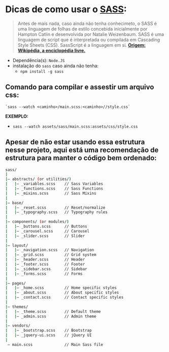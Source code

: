 # Dicas de como usar o [SASS](https://sass-lang.com/):
> Antes de mais nada, caso ainda não tenha conhecimeto, o SASS é uma linguagem de folhas de estilo  concebida inicialmente por Hampton Catlin e desenvolvida por Natalie Weizenbaum. SASS é uma linguagem de script que é interpretada ou compilada em Cascading Style Sheets (CSS). SassScript é a linguagem em si.
> [**Origem: Wikipédia, a enciclopédia livre.**](https://pt.wikipedia.org/wiki/Sass_(linguagem_de_folhas_de_estilos))
- Dependência(s): `Node.JS`
- instalação do `sass` caso ainda não tenha:
    - `npm install -g sass `

## Comando para compilar e assestir um arquivo css:
    `sass --watch <caminho>/main.scss:<caminho>//style.css`
**EXEMPLO:**
- `sass --watch assets/sass/main.scss:assets/css/style.css`

## Apesar de não estar usando essa estrutura nesse projeto, aqui está uma recomendação de estrutura para manter o código bem ordenado:
```bash
sass/
|
|– abstracts/ (or utilities/)
|   |– _variables.scss    // Sass Variables
|   |– _functions.scss    // Sass Functions
|   |– _mixins.scss       // Sass Mixins
|
|– base/
|   |– _reset.scss        // Reset/normalize
|   |– _typography.scss   // Typography rules
|
|– components/ (or modules/)
|   |– _buttons.scss      // Buttons
|   |– _carousel.scss     // Carousel
|   |– _slider.scss       // Slider
|
|– layout/
|   |– _navigation.scss   // Navigation
|   |– _grid.scss         // Grid system
|   |– _header.scss       // Header
|   |– _footer.scss       // Footer
|   |– _sidebar.scss      // Sidebar
|   |– _forms.scss        // Forms
|
|– pages/
|   |– _home.scss         // Home specific styles
|   |– _about.scss        // About specific styles
|   |– _contact.scss      // Contact specific styles
|
|– themes/
|   |– _theme.scss        // Default theme
|   |– _admin.scss        // Admin theme
|
|– vendors/
|   |– _bootstrap.scss    // Bootstrap
|   |– _jquery-ui.scss    // jQuery UI
|
 – main.scss              // Main Sass file
```